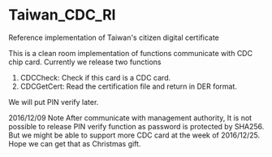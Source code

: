 # Taiwan_CDC_RI
Reference implementation of Taiwan's citizen digital certificate

This is a clean room implementation of functions communicate with CDC chip card.
Currently we release two functions
1. CDCCheck: Check if this card is a CDC card.
2. CDCGetCert: Read the certification file and return in DER format.

We will put PIN verify later.

2016/12/09 Note
After communicate with management authority,
It is not possible to release PIN verify function as password is protected by SHA256.
But we might be able to support more CDC card at the week of 2016/12/25.
Hope we can get that as Christmas gift.
